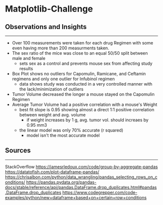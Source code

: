 # Matplotlib-Challenge
## Observations and Insights 
---

* Over 100 measurements were taken for each drug Regimen with some even having more than 200 measurments taken.
* The sex ratio of the mice was close to an equal 50/50 split between male and female
    * sets sex as a control and prevents mouse sex from affecting study results
* Box Plot shows no outliers for Capomulin, Ramicane, and Ceftamin regimens and only one outlier for Infubinol regimen
    * data shows study was conducted in a very controlled manner with the lack/minimization of outliers
* Tumor Volume decreased the longer a mouse stayed on the Capomulin Regimen
* Average Tumor Volume had a positive correlation with a mouse's Weight
    * best fit slope is 0.95 showing almost a direct 1:1 positive correlation between weight and avg. volume
        * if weight increases by 1 g, avg. tumor vol. should increaes by 0.95 mm3
    * the linear model was only 70% accurate (r squared)
        * model isn't the most accurate model
## Sources
---
StackOverflow
https://jamesrledoux.com/code/group-by-aggregate-pandas
https://datatofish.com/plot-dataframe-pandas/
https://chrisalbon.com/python/data_wrangling/pandas_selecting_rows_on_conditions/
https://pandas.pydata.org/pandas-docs/stable/reference/api/pandas.DataFrame.drop_duplicates.html#pandas.DataFrame.drop_duplicates
https://www.codegrepper.com/code-examples/python/new+dataframe+based+on+certain+row+conditions
